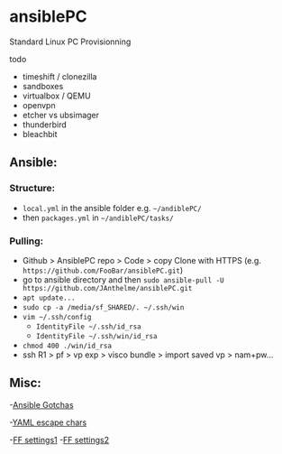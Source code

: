 # ansiblePC
Standard Linux PC Provisionning

todo 
- timeshift / clonezilla
- sandboxes
- virtualbox / QEMU
- openvpn
- etcher vs ubsimager
- thunderbird
- bleachbit

## Ansible:
### Structure:
- `local.yml` in the ansible folder e.g. `~/andiblePC/`
- then `packages.yml` in `~/andiblePC/tasks/`

### Pulling:
-   Github > AnsiblePC repo > Code > copy Clone with HTTPS (e.g. `https://github.com/FooBar/ansiblePC.git`)
-   go to ansible directory and then `sudo ansible-pull -U https://github.com/JAnthelme/ansiblePC.git`
-   `apt update...`
-   `sudo cp -a /media/sf_SHARED/. ~/.ssh/win`
-    `vim ~/.ssh/config`
      - `IdentityFile ~/.ssh/id_rsa`
      - `IdentityFile ~/.ssh/win/id_rsa`
- `chmod 400 ./win/id_rsa`
- ssh R1 > pf > vp exp > visco bundle > import saved vp > nam+pw...

## Misc:
-[Ansible Gotchas](https://docs.ansible.com/ansible/latest/reference_appendices/YAMLSyntax.html#gotchas)

-[YAML escape chars](https://yaml.org/spec/1.2.2/#57-escaped-characters)

-[FF settings1](https://privacyinternational.org/guide-step/4330/firefox-adjusting-settings-enhance-your-online-privacy)
-[FF settings2](https://wiki.mozilla.org/Privacy/Privacy_Task_Force/firefox_about_config_privacy_tweeks)

